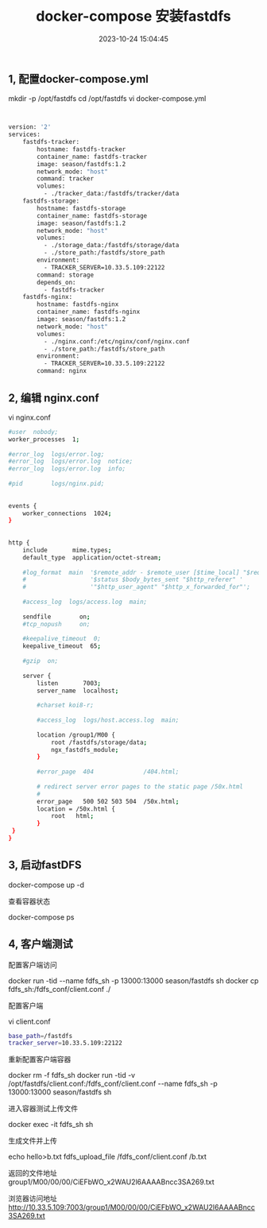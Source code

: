 ﻿---
uuid: a667d22f-0529-c0ec-06e8-8f475c54b08e
title: docker-compose 安装fastdfs
date: 2023-10-24 15:04:45
tags: fastdfs
---

## 1, 配置docker-compose.yml

mkdir -p /opt/fastdfs
cd /opt/fastdfs
vi docker-compose.yml

```sh


version: '2'
services:
    fastdfs-tracker:
        hostname: fastdfs-tracker
        container_name: fastdfs-tracker
        image: season/fastdfs:1.2
        network_mode: "host"
        command: tracker
        volumes:
          - ./tracker_data:/fastdfs/tracker/data
    fastdfs-storage:
        hostname: fastdfs-storage
        container_name: fastdfs-storage
        image: season/fastdfs:1.2
        network_mode: "host"
        volumes:
          - ./storage_data:/fastdfs/storage/data
          - ./store_path:/fastdfs/store_path
        environment:
          - TRACKER_SERVER=10.33.5.109:22122
        command: storage
        depends_on:
          - fastdfs-tracker
    fastdfs-nginx:
        hostname: fastdfs-nginx
        container_name: fastdfs-nginx
        image: season/fastdfs:1.2
        network_mode: "host"
        volumes:
          - ./nginx.conf:/etc/nginx/conf/nginx.conf
          - ./store_path:/fastdfs/store_path
        environment:
          - TRACKER_SERVER=10.33.5.109:22122
        command: nginx

```

## 2, 编辑 nginx.conf

vi nginx.conf

```sh
#user  nobody;
worker_processes  1;
 
#error_log  logs/error.log;
#error_log  logs/error.log  notice;
#error_log  logs/error.log  info;
 
#pid        logs/nginx.pid;
 
 
events {
    worker_connections  1024;
}
 
 
http {
    include       mime.types;
    default_type  application/octet-stream;
 
    #log_format  main  '$remote_addr - $remote_user [$time_local] "$request" '
    #                  '$status $body_bytes_sent "$http_referer" '
    #                  '"$http_user_agent" "$http_x_forwarded_for"';
 
    #access_log  logs/access.log  main;
 
    sendfile        on;
    #tcp_nopush     on;
 
    #keepalive_timeout  0;
    keepalive_timeout  65;
 
    #gzip  on;
 
    server {
        listen       7003;
        server_name  localhost;
 
        #charset koi8-r;
 
        #access_log  logs/host.access.log  main;
 
        location /group1/M00 {
            root /fastdfs/storage/data;
            ngx_fastdfs_module;
        }
 
        #error_page  404              /404.html;
 
        # redirect server error pages to the static page /50x.html
        #
        error_page   500 502 503 504  /50x.html;
        location = /50x.html {
            root   html;
        }
 }
}
```

##  3, 启动fastDFS

docker-compose up -d

查看容器状态

docker-compose ps

## 4, 客户端测试

配置客户端访问

docker run -tid --name fdfs_sh -p 13000:13000 season/fastdfs sh
docker cp fdfs_sh:/fdfs_conf/client.conf ./

配置客户端

vi client.conf 

```sh
base_path=/fastdfs
tracker_server=10.33.5.109:22122
```



重新配置客户端容器

docker rm -f fdfs_sh
docker run -tid -v /opt/fastdfs/client.conf:/fdfs_conf/client.conf --name fdfs_sh -p 13000:13000 season/fastdfs  sh

进入容器测试上传文件

docker exec -it fdfs_sh sh

生成文件并上传

echo hello>b.txt
fdfs_upload_file /fdfs_conf/client.conf /b.txt

返回的文件地址
group1/M00/00/00/CiEFbWO_x2WAU2l6AAAABncc3SA269.txt

浏览器访问地址
http://10.33.5.109:7003/group1/M00/00/00/CiEFbWO_x2WAU2l6AAAABncc3SA269.txt
